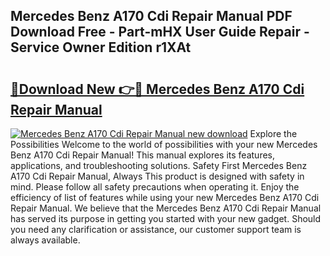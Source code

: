 ## Mercedes Benz A170 Cdi Repair Manual PDF Download Free - Part-mHX User Guide Repair - Service Owner Edition r1XAt

# <h2><a href="http://bc4893.oget.top/?id=Mercedes+Benz+A170+Cdi+Repair+Manual">🔗Download New 👉🔴 Mercedes Benz A170 Cdi Repair Manual</a></h2>

[![Mercedes Benz A170 Cdi Repair Manual new download](https://i.imgur.com/5g1atiW.png)](http://bc4893.oget.top/?id=Mercedes+Benz+A170+Cdi+Repair+Manual)
Explore the Possibilities Welcome to the world of possibilities with your new Mercedes Benz A170 Cdi Repair Manual! This manual explores its features, applications, and troubleshooting solutions. Safety First Mercedes Benz A170 Cdi Repair Manual, Always This product is designed with safety in mind. Please follow all safety precautions when operating it. Enjoy the efficiency of list of features while using your new Mercedes Benz A170 Cdi Repair Manual. We believe that the Mercedes Benz A170 Cdi Repair Manual has served its purpose in getting you started with your new gadget. Should you need any clarification or assistance, our customer support team is always available.
